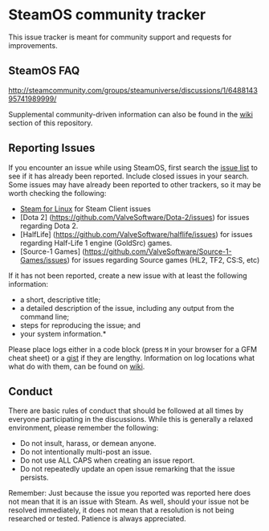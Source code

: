 SteamOS community tracker
=========================

This issue tracker is meant for community support and requests for improvements.

SteamOS FAQ
-----------

http://steamcommunity.com/groups/steamuniverse/discussions/1/648814395741989999/

Supplemental community-driven information can also be found in the [wiki](https://github.com/ValveSoftware/SteamOS/wiki) section of this repository.

Reporting Issues
----------------

If you encounter an issue while using SteamOS, first search the [issue list](https://github.com/ValveSoftware/SteamOS/issues) to see if it has already been reported. Include closed issues in your search.  Some issues may have already been reported to other trackers, so it may be worth checking the following:

- [Steam for Linux](https://github.com/ValveSoftware/steam-for-linux/issues) for Steam Client issues
- [Dota 2] (https://github.com/ValveSoftware/Dota-2/issues) for issues regarding Dota 2.
- [HalfLife] (https://github.com/ValveSoftware/halflife/issues) for issues regarding Half-Life 1 engine (GoldSrc) games.
- [Source-1 Games] (https://github.com/ValveSoftware/Source-1-Games/issues) for issues regarding Source games (HL2, TF2, CS:S, etc)

If it has not been reported, create a new issue with at least the following information:

- a short, descriptive title;
- a detailed description of the issue, including any output from the command line;
- steps for reproducing the issue; and
- your system information.\*

Please place logs either in a code block (press `M` in your browser for a GFM cheat sheet) or a [gist](https://gist.github.com) if they are lengthy. Information on log locations what what do with them, can be found on [wiki](https://github.com/ValveSoftware/SteamOS/wiki/Reviewing-log-information). 

Conduct
-------


There are basic rules of conduct that should be followed at all times by everyone participating in the discussions.  While this is generally a relaxed environment, please remember the following:

- Do not insult, harass, or demean anyone.
- Do not intentionally multi-post an issue.
- Do not use ALL CAPS when creating an issue report.
- Do not repeatedly update an open issue remarking that the issue persists.

Remember: Just because the issue you reported was reported here does not mean that it is an issue with Steam.  As well, should your issue not be resolved immediately, it does not mean that a resolution is not being researched or tested.  Patience is always appreciated.
